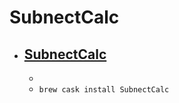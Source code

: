 # SubnectCalc
- [SubnectCalc](http://subnetcalc.free.fr/)
  - 
  - 
  - `brew cask install SubnectCalc`
